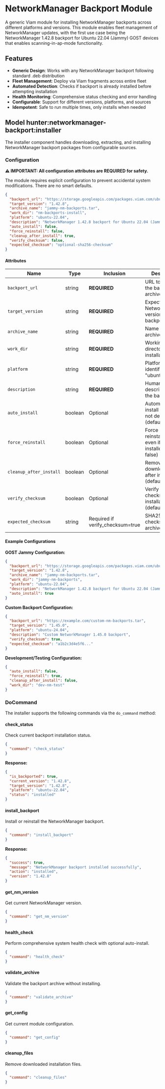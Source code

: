 # NetworkManager Backport Module

A generic Viam module for installing NetworkManager backports across different platforms and versions. This module enables fleet management of NetworkManager updates, with the first use case being the NetworkManager 1.42.8 backport for Ubuntu 22.04 (Jammy) GOST devices that enables scanning-in-ap-mode functionality.

## Features

- **Generic Design**: Works with any NetworkManager backport following standard .deb distribution
- **Fleet Management**: Deploy via Viam fragments across entire fleet
- **Automated Detection**: Checks if backport is already installed before attempting installation
- **Health Monitoring**: Comprehensive status checking and error handling
- **Configurable**: Support for different versions, platforms, and sources
- **Idempotent**: Safe to run multiple times, only installs when needed

## Model hunter:networkmanager-backport:installer

The installer component handles downloading, extracting, and installing NetworkManager backport packages from configurable sources.

### Configuration

**⚠️ IMPORTANT: All configuration attributes are REQUIRED for safety.**

The module requires explicit configuration to prevent accidental system modifications. There are no smart defaults.

```json
{
  "backport_url": "https://storage.googleapis.com/packages.viam.com/ubuntu/jammy-nm-backports.tar",
  "target_version": "1.42.8",
  "archive_name": "jammy-nm-backports.tar",
  "work_dir": "nm-backports-install",
  "platform": "ubuntu-22.04",
  "description": "NetworkManager 1.42.8 backport for Ubuntu 22.04 (Jammy)",
  "auto_install": false,
  "force_reinstall": false,
  "cleanup_after_install": true,
  "verify_checksum": false,
  "expected_checksum": "optional-sha256-checksum"
}
```

#### Attributes

| Name | Type | Inclusion | Description |
|------|------|-----------|-------------|
| `backport_url` | string | **REQUIRED** | URL to download the backport archive |
| `target_version` | string | **REQUIRED** | Expected NetworkManager version after backport |
| `archive_name` | string | **REQUIRED** | Name of the archive file |
| `work_dir` | string | **REQUIRED** | Working directory for installation |
| `platform` | string | **REQUIRED** | Platform identifier (e.g., "ubuntu-22.04") |
| `description` | string | **REQUIRED** | Human-readable description of the backport |
| `auto_install` | boolean | Optional | Automatically install if backport not detected (default: false) |
| `force_reinstall` | boolean | Optional | Force reinstallation even if already installed (default: false) |
| `cleanup_after_install` | boolean | Optional | Remove downloaded files after installation (default: true) |
| `verify_checksum` | boolean | Optional | Verify archive checksum before installation (default: false) |
| `expected_checksum` | string | Required if verify_checksum=true | SHA256 checksum of the archive |

#### Example Configurations

**GOST Jammy Configuration:**
```json
{
  "backport_url": "https://storage.googleapis.com/packages.viam.com/ubuntu/jammy-nm-backports.tar",
  "target_version": "1.42.8", 
  "archive_name": "jammy-nm-backports.tar",
  "work_dir": "jammy-nm-backports",
  "platform": "ubuntu-22.04",
  "description": "NetworkManager 1.42.8 backport for Ubuntu 22.04 (Jammy) - enables scanning-in-ap-mode",
  "auto_install": true
}
```

**Custom Backport Configuration:**
```json
{
  "backport_url": "https://example.com/custom-nm-backports.tar",
  "target_version": "1.45.0",
  "platform": "ubuntu-24.04", 
  "description": "Custom NetworkManager 1.45.0 backport",
  "verify_checksum": true,
  "expected_checksum": "a1b2c3d4e5f6..."
}
```

**Development/Testing Configuration:**
```json
{
  "auto_install": false,
  "force_reinstall": true,
  "cleanup_after_install": false,
  "work_dir": "dev-nm-test"
}
```

### DoCommand

The installer supports the following commands via the `do_command` method:

#### check_status
Check current backport installation status.

```json
{
  "command": "check_status"
}
```

**Response:**
```json
{
  "is_backported": true,
  "current_version": "1.42.8",
  "target_version": "1.42.8", 
  "platform": "ubuntu-22.04",
  "status": "installed"
}
```

#### install_backport
Install or reinstall the NetworkManager backport.

```json
{
  "command": "install_backport"
}
```

**Response:**
```json
{
  "success": true,
  "message": "NetworkManager backport installed successfully",
  "action": "installed",
  "version": "1.42.8"
}
```

#### get_nm_version
Get current NetworkManager version.

```json
{
  "command": "get_nm_version"
}
```

#### health_check
Perform comprehensive system health check with optional auto-install.

```json
{
  "command": "health_check"
}
```

#### validate_archive
Validate the backport archive without installing.

```json
{
  "command": "validate_archive"
}
```

#### get_config
Get current module configuration.

```json
{
  "command": "get_config"
}
```

#### cleanup_files
Remove downloaded installation files.

```json
{
  "command": "cleanup_files"
}
```